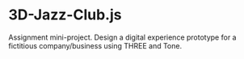 # 3D-Jazz-Club.js

Assignment mini-project. Design a digital experience prototype for a fictitious company/business using THREE and Tone.
